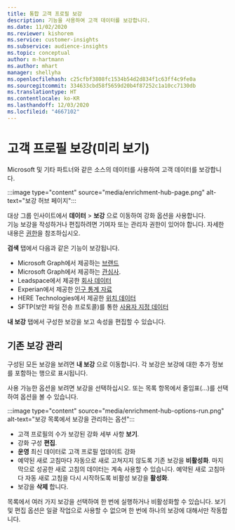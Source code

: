 ```yaml
---
title: 통합 고객 프로필 보강
description: 기능을 사용하여 고객 데이터를 보강합니다.
ms.date: 11/02/2020
ms.reviewer: kishorem
ms.service: customer-insights
ms.subservice: audience-insights
ms.topic: conceptual
author: m-hartmann
ms.author: mhart
manager: shellyha
ms.openlocfilehash: c25cfbf3808fc1534b54d2d834f1c63ff4c9fe0a
ms.sourcegitcommit: 334633cbd58f5659d20b4f87252c1a10cc7130db
ms.translationtype: HT
ms.contentlocale: ko-KR
ms.lasthandoff: 12/03/2020
ms.locfileid: "4667102"
---
```

# <a name="enrichment-for-customer-profiles-preview"></a>고객 프로필 보강(미리 보기)

Microsoft 및 기타 파트너와 같은 소스의 데이터를 사용하여 고객 데이터를 보강합니다.

:::image type="content" source="media/enrichment-hub-page.png" alt-text="보강 허브 페이지":::

대상 그룹 인사이트에서 **데이터** > **보강** 으로 이동하여 강화 옵션을 사용합니다.    
기능 보강을 작성하거나 편집하려면 기여자 또는 관리자 권한이 있어야 합니다. 자세한 내용은 [권한](permissions.md)을 참조하십시오.

**검색** 탭에서 다음과 같은 기능이 보강됩니다.

- Microsoft Graph에서 제공하는 [브랜드](enrichment-microsoft-graph.md)
- Microsoft Graph에서 제공하는 [관심사](enrichment-microsoft-graph.md).
- Leadspace에서 제공한 [회사 데이터](enrichment-leadspace.md)
- Experian에서 제공한 [인구 통계 자료](enrichment-experian.md)
- HERE Technologies에서 제공한 [위치 데이터](enrichment-here.md)
- SFTP(보안 파일 전송 프로토콜)를 통한 [사용자 지정 데이터](enrichment-SFTP-custom-import.md)

**내 보강** 탭에서 구성한 보강을 보고 속성을 편집할 수 있습니다.

## <a name="manage-existing-enrichments"></a>기존 보강 관리

구성된 모든 보강을 보려면 **내 보강** 으로 이동합니다. 각 보강은 보강에 대한 추가 정보를 포함하는 행으로 표시됩니다.

사용 가능한 옵션을 보려면 보강을 선택하십시오. 또는 목록 항목에서 줄임표(...)를 선택하여 옵션을 볼 수 있습니다.

:::image type="content" source="media/enrichment-hub-options-run.png" alt-text="보강 목록에서 보강을 관리하는 옵션":::

- 고객 프로필의 수가 보강된 강화 세부 사항 **보기**.
- 강화 구성 **편집**.
- **운영** 최신 데이터로 고객 프로필 업데이트 강화
- 예약된 새로 고침마다 자동으로 새로 고쳐지지 않도록 기존 보강을 **비활성화**. 마지막으로 성공한 새로 고침의 데이터는 계속 사용할 수 있습니다. 예약된 새로 고침마다 자동 새로 고침을 다시 시작하도록 비활성 보강을 **활성화**.
- 보강을 **삭제** 합니다.

목록에서 여러 가지 보강을 선택하여 한 번에 실행하거나 비활성화할 수 있습니다. 보기 및 편집 옵션은 일괄 작업으로 사용할 수 없으며 한 번에 하나의 보강에 대해서만 작동합니다.
